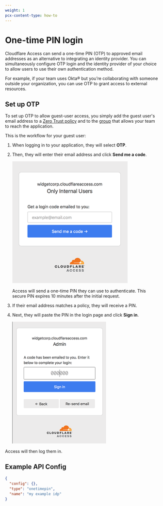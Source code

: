 ```yaml
---
weight: 1
pcx-content-type: how-to
---
```


# One-time PIN login

Cloudflare Access can send a one-time PIN (OTP) to approved email addresses as an alternative to integrating an identity provider. You can simultaneously configure OTP login and the identity provider of your choice to allow users to use their own authentication method.

For example, if your team uses Okta® but you’re collaborating with someone outside your organization, you can use OTP to grant access to external resources.

## Set up OTP

To set up OTP to allow guest-user access, you simply add the guest user's email address to a [Zero Trust policy](/policies/zero-trust/policy-management#add-a-policy) and to the [group](/identity/users/groups) that allows your team to reach the application.

This is the workflow for your guest user:

1. When logging in to your application, they will select **OTP**.
1. Then, they will enter their email address and click **Send me a code**.

   ![Login page](../static/documentation/identity/otp/otp1.png)

   Access will send a one-time PIN they can use to authenticate. This secure PIN expires 10 minutes after the initial request.

1. If their email address matches a policy, they will receive a PIN.
1. Next, they will paste the PIN in the login page and click **Sign in**.

   ![PIN field](../static/documentation/identity/otp/otp2.png)

Access will then log them in.

## Example API Config

```json
{
  "config": {},
  "type": "onetimepin",
  "name": "my example idp"
}
```
